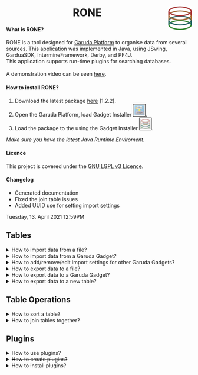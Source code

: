 <h1  style="text-align:center" width=0%; style="font-size:40px;">RONE<img src="https://raw.githubusercontent.com/carlin54/RONE/master/icons/rone_icon.png" align="Right"></h1>
<h4>What is RONE?</h4>
RONE is a tool designed for <a href="http://www.garuda-alliance.org/">Garuda Platform</a> to organise data from several sources. This application was implemented in Java, using JSwing, GarduaSDK, IntermineFramework, Derby, and PF4J. <br>This application supports run-time plugins for searching databases. 
<br>
<br>
A demonstration video can be seen <a href="https://www.youtube.com/watch?v=3xwriU14dnk">here</a>. 

<h4>How to install RONE?</h4>
<ol>
<li>Download the latest package <a href="https://raw.githubusercontent.com/carlin54/RONE/master/package/11136dd6-baa0-49c0-9c1e-d2bec673eec6.zip">here</a> (1.2.2).<br></li> 
<li>Open the Garuda Platform, load Gadget Installer <img src="https://raw.githubusercontent.com/carlin54/RONE/master/doc/images/30.png" border="1px solid red" width = "32px" height="32px"/>.</li>
<li>Load the package to the using the Gadget Installer <img src="https://raw.githubusercontent.com/carlin54/RONE/master/doc/images/31.png" border="1px solid red" width = "32px" height="32px"/>.</li>
</ol>
<i>Make sure you have the latest Java Runtime Enviroment.</i>
<h4>Licence</h4>
This project is covered under the  <a href="https://raw.githubusercontent.com/carlin54/RONE/master/LICENCE">GNU LGPL v3 Licence</a>.
<h4>Changelog</h4>
<ul>
<li>Generated documentation</li>
<li>Fixed the join table issues</li>
<li>Added UUID use for setting import settings</li>
</ul>
Tuesday, 13. April 2021 12:59PM 
<h2>Tables</h2>
<details>
<summary>
How to import data from a file? 
</summary>
<div style="margin-left: 5%">
<br>
RONE accepts two types of file formats, comma-separated value and tab-delimited text.<br>
<ol>
<li>
To import import a file, select <b>File</b> > <b>Import</b> > <b> from File</b> <br>
<img src="https://raw.githubusercontent.com/carlin54/RONE/master/doc/images/1.png" border="1px solid red"/>
<br>
<br>
</li>
<li>
Navigate to the file that you are interested in importing. <b>Select</b> the file and then click <b>Open</b>. <br> 
<img src="https://raw.githubusercontent.com/carlin54/RONE/master/doc/images/2.png" border="1px solid red"/><br>
</li>
<li>
<b> Select</b> the format for the file that you are trying to load. <br>
<img src="https://raw.githubusercontent.com/carlin54/RONE/master/doc/images/3.png" border="1px solid red"/>
<br>
<br>
</li>
<li>
Once the file format has been selected, press <b> OK</b>. <br>
<img src="https://raw.githubusercontent.com/carlin54/RONE/master/doc/images/4.png" border="1px solid red"/>
<br>
<br>
</li>
<li>
Your data will be loaded from the file and presented to you in a new tab.  <br>
<img src="https://raw.githubusercontent.com/carlin54/RONE/master/doc/images/5.png" border="1px solid red"/><br>
<br>
</li>
</ol>
</div>
</details>
<details>
<summary>
How to import data from a Garuda Gadget?
</summary>
<div style="margin-left: 5%">
<br>
Formats that RONE accepts as inputs 
<table style="width:100%">
<tr>
<th>File Type</th>
<th>File Format</th>
</tr>
<tr>
<td>Genelist</td>
<td>TXT</td>
</tr>
<tr>
<td>Genelist</td>
<td>CSV</td>
</tr>
<tr>
<td>Ensemble</td>
<td>TXT</td>
</tr>
<tr>
<td>Ensemble</td>
<td>CSV</td>
</tr>
</table>
<br>
<ol>
<li>To import data into RONE from a Garuda Gadget.<br>
<img src="https://raw.githubusercontent.com/carlin54/RONE/master/doc/images/32.png" border="1px solid red"/>
</li>
<ol>
<li>It will try import the data based on configurable import settings.<br><br>
</li>
<li>If they havn't been set, it will try to import the data automatically based on the extension of the file given.<br><br>
</li>
</ol>
<li>You will be able the imported data in the new table.<br>
<img src="https://raw.githubusercontent.com/carlin54/RONE/master/doc/images/33.png" border="1px solid red"/>
</li>
</ol>
</div>
</details>
<details>
<summary>
How to add/remove/edit import settings for other Garuda Gadgets?
</summary>
<div style="margin-left: 5%">

<ol>
<li>
In your file explorer, navigate to the folder where Garuda Platform is located.<br>
<br>
<br>
</li>

<li>
Locate and open the folder/file "11136dd6-baa0-49c0-9c1e-d2bec673eec6/config.txt".<br><br>
You should see the following:<br>

    Garuda.GeneMapper.seperator=,
    Garuda.Reactome\ gadget.seperator=,
    Garuda.GeneMapper.column_headers=Gene, NM, TF, Region, Strand, MA Score, PSSM Score, ID, Motif, Similarity, Pareto
    Garuda.Reactome\ gadget.column_headers=Name, Species, Disease Association, Inferred Association, Pathways
    Garuda.Reactome\ gadget.skip_header=true
    Garuda.GeneMapper.skip_header=true
    
<br>
<br>
</li>
<li>
To add an import setting for a gadget, you will need to add three lines into the configuration file. You can use its UUID (preferable), or you can use the gadget's name to reference the settings for your gadget. In the above case, the gadgets name was used "Reactome gadget". In the following case it will be "MyExampleGadget". 
<ol>
<li>
Firstly, the "column_headers" refer to the column names of the data provided by the gadget. <br>

    Garuda.MyExampleGadget.column_headers=Example Header 1, Example Header 2, Example Header...

<br>
<br>
</li>
<li>
Secondly, the "seperator" refer the character used to seperate cells. For a CSV-file, that would be ",".<br>

    Garuda.MyExampleGadget.seperator=,
    
<br>
<br>
</li>
<li>
Finally, the "skip_header" refer tell RONE weather or not the first row of data being imported should be discarded. This is useful if the column headers are contained in the first-row of the incoming data. This value can <b>ONLY</b> be either "true" or "false". <br>

    Garuda.MyExampleGadget.skip_header=true
    
<br>
<br>
</li>
</ol>
</li>
</div>
</details>
<details>
<summary>
How to export data to a file?<br>
</summary>
<div style="margin-left: 5%">
<br>
RONE only supports exporting data to a comma-separated value file.<br>
<ol>
<li>
To export data from a table to a file. <b> Select</b> the cells that you would like to export. If no cells are selected, the <i>whole table</i> will be used at the selection.  <br>
<img src="https://raw.githubusercontent.com/carlin54/RONE/master/doc/images/6.png" border="1px solid red"/>
<br>
<br>
</li>
<li>
Select <b> File</b> > <b> Export</b> > <b> to File</b> <br>
<img src="https://raw.githubusercontent.com/carlin54/RONE/master/doc/images/7.png" border="1px solid red"/>
<br>
<br>
</li>
<li>
<ol>
<li>
Navigate to the directory where you would like to store the table/selection.
</li>
<li>
Insert the name for the new file that will be generated. 
</li>
<li>
Click <b> Save</b>. 
</li>
</ol>
<img src="https://raw.githubusercontent.com/carlin54/RONE/master/doc/images/12.png" border="1px solid red"/>
<br>
<br>
</li>
</ol>
</div>
</details>
<details>
<summary>
How to export data to a Garuda Gadget?
</summary>
<div style="margin-left: 5%">
<br>
<ol>
<li>
To export data from a table to a gadget. <b> Select</b> the cells that you would like to export. If no cells are selected, the <i>whole table</i> will be as the selection. <br> 
<img src="https://raw.githubusercontent.com/carlin54/RONE/master/doc/images/6.png" border="1px solid red"/>
<br>
<br>
</li>
<li>
Navigate to <b>File</b> > <b>Export</b> > <b>to Garuda</b> > <b>(export Setting)</b>. Select the export option with the desired file type, and file format.<br> 
<img src="https://raw.githubusercontent.com/carlin54/RONE/master/doc/images/35.png" border="1px solid red"/>
<br>
<br>
</li>
<li>
To export data from a table to a gadget. <b> Select</b> the cells that you would like to export. If no cells are selected, the <i>whole table</i> will be as the selection. <br> 
<img src="https://raw.githubusercontent.com/carlin54/RONE/master/doc/images/34.png" border="1px solid red"/>
<br>
<br>
</li>
</ol>
</div>
</details>
<details>
<summary>
How to export data to a new table?<br>
</summary>
<div style="margin-left: 5%">
<br>
<ol>
<li>
To export data from a table to a file. <b> Select</b> the cells that you would like to export. If no cells are selected, the <i>whole table</i> will be as the selection. 					<br> 
<img src="https://raw.githubusercontent.com/carlin54/RONE/master/doc/images/6.png" border="1px solid red"/>
<br>
<br>
</li>
<li>
To import import a file, select <b> File</b> > <b> Export</b> > <b> to File</b> <br>
<img src="https://raw.githubusercontent.com/carlin54/RONE/master/doc/images/15.png" border="1px solid red"/>
<br>
<br>
</li>
<li>
<ol>
<li>
Enter the name for the new table.<br>
</li>
<li>
Press <b> OK</b>. <br>
</li>
</ol>
<img src="https://raw.githubusercontent.com/carlin54/RONE/master/doc/images/13.png" border="1px solid red"/>
<br>
<br>
</li>
<li> 
The selected data will be presented in the new tab. <br> 
<img src="https://raw.githubusercontent.com/carlin54/RONE/master/doc/images/14.png" border="1px solid red"/>
<br>
<br>
</li>
</ol>
</div>
</details>

<h2>Table Operations</h2>
<details>
<summary>
How to sort a table?<br>
</summary>
<div style="margin-left: 5%">
<br>
Tables can be sorted by their columns in ascending and descending order. Further, order by operations can be employed as well; sorting by column <i>A</i>, then by column <i>B</i>. 
<br>
<ol>
<li>
<b> Right-click</b> the column header for the column that you would like to sort. <br>
<img src="https://raw.githubusercontent.com/carlin54/RONE/master/doc/images/8.png" border="1px solid red"/>
<br>
<br>
</li>
<ol>
<li>
<b>Left-click</b> the name of the <b> Sort by <i>column header</i></b> from the pop-up menu that appears. By default, the column will sort in ascending order. <br>
<img src="https://raw.githubusercontent.com/carlin54/RONE/master/doc/images/9.png" border="1px solid red"/>
<br>
<br>
</li>
<li>
If you would like to sort the column in descending order. Then <b>Right-click</b> the column header from step 1. Next, <b>Left-click</b> the name of the column header from the pop-up menu that appears. You will notice next to the column header, either (↑) or (↓) denotes if the column is currently sorted in ascending or descending order.  <br>
<img src="https://raw.githubusercontent.com/carlin54/RONE/master/doc/images/10.png" border="1px solid red"/>
<br>
<br>
</li>
</ol>
<li>
After sorting by column <i>A</i>, you can sort column <i>B</i>, then <i>C</i>, <i>D</i>, and so on. This is accomplished by <b> Right-clicking</b> the column you next want to sort by. Then <b> Left-click</b> the name of the <b> Order by <i>column header</i></b> from the pop-up menu that appears. You will notice next to the column header, either (↑) or (↓) denotes if the column is currently being sorted in ascending or descending order.  <br>
<img src="https://raw.githubusercontent.com/carlin54/RONE/master/doc/images/11.png" border="1px solid red"/>
<br>
<br>
</li>
<li>
If you no longer wish to have the rows ordered with the current sort by, order by filter, you can clear it. This is accomplished by <b> Right-clicking</b> a column header and selecting <b> Clear</b> from the pop-up menu. <br> 
<img src="https://raw.githubusercontent.com/carlin54/RONE/master/doc/images/27.png" border="1px solid red"/>
<br>
<br>
</li>
</ol>
</div>
</details>
<details>
<summary>
How to join tables together?<br>
</summary>
<div style="margin-left: 5%">
<br>
RONE support the standard <a href="https://www.w3schools.com/sql/sql_join.asp">join operations</a> offered by SQL.<br>
<ul>
<li>Left Inclusive</li>
<li>Left Exclusive</li>
<li>Right Inclusive</li>
<li>Right Exclusive</li>
<li>Full Outer Inclusion</li>
<li>Full Outer Exclusion</li>
<li>Inner</li>
</ul>
<small>
<details>
<summary>
Venn Diagrams
</summary>
<img src="https://raw.githubusercontent.com/carlin54/RONE/master/doc/images/26.png" border="1px solid red"/><br>
<br>
</details>
</small>
<small>
<details>
<summary>
<i>Note, RONE only supports "=" constraints.</i>
</summary>

```SQL
SELECT column name(s)
FROM table1
LEFT JOIN table2
ON table1.column_name = table2.column_name;
```

</details>
</small>
<br>
To be able to join two tables together, you will need at least two tables. The tables will ideally contain two columns of the same values. For instance, bellow you see in the <i>SHOE.csv</i> table, there is a column called <i>Gene</i>, and in the table <i>GeneSymbols.txt.csv</i>, there is a column called <i>Gene</i>. The joint will be performed on the same column.<br> 
<img src="https://raw.githubusercontent.com/carlin54/RONE/master/doc/images/16.png" border="1px solid red"/>
<br>
<br>		
<ol>
<li> 
To join two tables together, select <b>Table</b> > <b> Join Table</b>.<br>
<img src="https://raw.githubusercontent.com/carlin54/RONE/master/doc/images/17.png" border="1px solid red"/>
<br>
<br>
</li>
<li> 
A new window called Join Table will appear. Using the combo-boxes <i>Table A</i>, and <i>Table B</i> in <i>Table Select section</i>, select the tables you would like to join.<br> 
<img src="https://raw.githubusercontent.com/carlin54/RONE/master/doc/images/18.png" border="1px solid red"/>
<br>
<br>
</li>
<li> 
Now, you will see that it added the columns of the selected tables into the list on the left in <i>Table A section</i>, and <i>Table B section</i>. The list boxes on the right of <i>Table A section</i>, and <i>Table B section</i> denote columns included to the resulting tab. Each section is an exclude and include list (left and right). You can move columns between the include and exclude columns using the buttons:  <b>>></b>, <b><<</b>,  <b>Add All</b>,  <b>Remove All</b>.<br>
<img src="https://raw.githubusercontent.com/carlin54/RONE/master/doc/images/19.png" border="1px solid red"/>
<img src="https://raw.githubusercontent.com/carlin54/RONE/master/doc/images/20.png" border="1px solid red"/>
<br>
<br>
</li>
<li> 
From the two combo-boxes at the top of the <i>Join Operation section</i>, select the columns from the tables you would like to constrain. Then, from the combo-box in the bottom-right corner of the <i> Join Operation</i> section, select the type of joint you would like to perform.<br>
<img src="https://raw.githubusercontent.com/carlin54/RONE/master/doc/images/22.png" border="1px solid red"/>
<br>
<br>
</li>
<li> 
<ol>
<li> 
Click <b>Add Constraint (=)</b>. You will see the constraint appear in the table. You can add several constraints by simply changing the selected columns, and then clicking <b>Add Constraint (=)</b> again.<br> 
<img src="https://raw.githubusercontent.com/carlin54/RONE/master/doc/images/23.png" border="1px solid red"/>
<br>
<br>
</li>
<li> 
To remove constraints, select the constraint from the table in the Join Operations section. Click <b>Remove Selected</b><br> 
<img src="https://raw.githubusercontent.com/carlin54/RONE/master/doc/images/29.png" border="1px solid red"/>
<br>
<br>
</li>
</ol>
</li>
<li> 
Finally, in the Name Table section, enter the name for the new table. Click <b>Join Table</b>.
<small>
<details>
<summary>
<i>Equivelent to</i>
</summary>

```SQL
SELECT GeneSymbols.Gene, GeneSymbols.Cluster, SHOE.Gene, SHOE.Strand, SHOE.Similarity
FROM GeneSymbols
LEFT JOIN SHOE
ON GeneSymbols.Gene = SHOE.Gene;
```

</details>
</small>
<img src="https://raw.githubusercontent.com/carlin54/RONE/master/doc/images/24.png" border="1px solid red"/>
</li>
<li> 
The resulting table can be seen the new tab. 
<img src="https://raw.githubusercontent.com/carlin54/RONE/master/doc/images/25.png" border="1px solid red"/> 
</li>
</ol>
</div>
</details>
</details>

<h2>Plugins</h2>
<details>
<summary>
How to use plugins?<br>
</summary>
<div style="margin-left: 5%">
When RONE begins, it trys to activate its plugins. If the plugin has been loaded successfully, it can be accessed from the plugin menu. <br>
<img src="https://raw.githubusercontent.com/carlin54/RONE/master/doc/images/28.png" border="1px solid red"/>
<br>
<br>
<div style="margin-left: 5%">
<details>
<summary>
Default plugins 
</summary>
<div style="margin-left: 5%">
<details>
<summary>
TargetMine 
</summary>
<table style="width:100%">
<tr>
<th>Input</th>
<th>Output</th>
</tr>
<tr>
<td>Gene Symbol</td>
<td>Gene Symbol, Primary Identifer, Name, Pathway Identifer, Pathway Name, Organism Name, Gene Pathway Label 1, Gene Pathway Label 2</td>
</tr>
</table>
<br>
<br>
</details>
</div>
<div style="margin-left: 5%">
<details>
<summary>
Reactome
</summary>
<table style="width:100%">
<tr>
<th>Input</th>
<th>Output</th>
</tr>
<tr>
<td>Gene Symbols</td>
<td>Gene Symbol, Species Name, Pathway Name, Pathway stId, Pathway Disease Association, Pathway III, Entities Ratio, Entities 	pValue, Entities FDR</td>
</tr>
</table>
<br>
<br>
</details>
<details>
<summary>
Percellome
</summary>
<table style="width:100%">
<tr>
<th>Input</th>
<th>Output</th>
</tr>
<tr>
<td>Gene Symbol, Species</td>
<td>Gene Symbol, Probe (Affy ID), Found Gene Symbol</td>
</tr>
<tr>
<td>Probe IDs, Species</td>
<td>Probe ID (Affy ID), Gene Symbol, Biological Function, Cellular Function, Molecular Function</td>
</tr>
</table>
<br>
<br>
</details>
</div>
</details>
</div>
</details>
<details>
<summary>
<strike>How to create plugins?</strike><br>
</summary>
</details>
<details>
<summary>
<strike>How to install plugins?</strike><br>
</summary>
</details>
<br>
